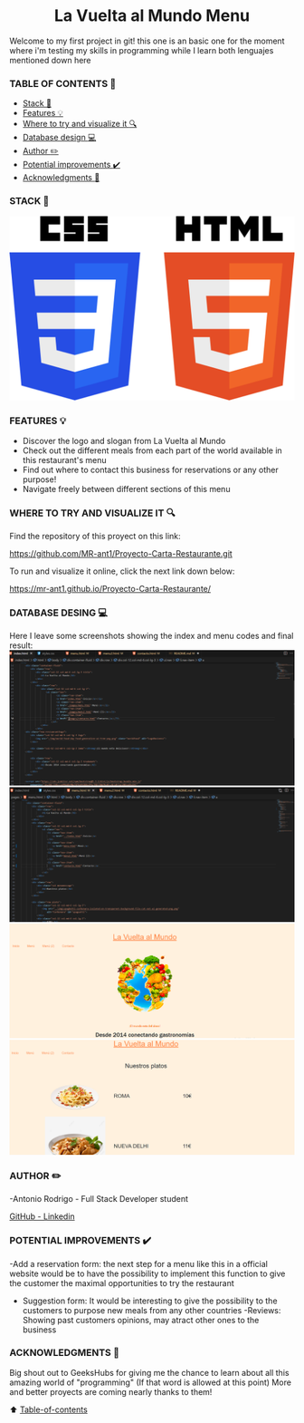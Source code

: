 # <center>La Vuelta al Mundo Menu
Welcome to my first project in git! this one is an basic one for the moment where i'm testing my skills in programming while I learn both lenguajes mentioned down here

### TABLE OF CONTENTS :open_file_folder: 
- [Stack :wrench:](#Stack-)
- [Features :bulb:](#Features-)
- [Where to try and visualize it :mag:](#Where-to-try-and-visualize-it-) 
- [Database design :computer:](#Database-design-)
- [Author :pencil2:](#Author-)
- [Potential improvements :heavy_check_mark:](#Potential-improvements-)
- [Acknowledgments :raised_hands:][def]

### STACK :wrench:
![Alt text](./img/CSS3_and_HTML5_logos_and_wordmarks.svg.png)

### FEATURES :bulb:

- Discover the logo and slogan from La Vuelta al Mundo
- Check out the different meals from each part of the world available in this restaurant's menu
- Find out where to contact this business for reservations or any other purpose!
- Navigate freely between different sections of this menu

### WHERE TO TRY AND VISUALIZE IT :mag: 

Find the repository of this proyect on this link:

https://github.com/MR-ant1/Proyecto-Carta-Restaurante.git

To run and visualize it online, click the next link down below:

https://mr-ant1.github.io/Proyecto-Carta-Restaurante/

### DATABASE DESING :computer:

Here I leave some screenshots showing the index and menu codes and final result:
![Alt text](<img/Captura de pantalla 2024-01-31 154557.png>)
![Alt text](<img/Captura de pantalla 2024-01-31 154623.png>)
![Alt text](<img/Captura de pantalla 2024-01-31 154644.png>)
![Alt text](<img/Captura de pantalla 2024-01-31 154703.png>)
### AUTHOR :pencil2:
-Antonio Rodrigo - Full Stack Developer student

<a href="https://github.com/MR-ant1">GitHub - <a href="https://www.linkedin.com/in/antonio-rodrigo-camacho-306b60205?lipi=urn%3Ali%3Apage%3Ad_flagship3_profile_view_base_contact_details%3BbZw124AlRu2kGWtATXloag%3D%3D">Linkedin</a>

### POTENTIAL IMPROVEMENTS :heavy_check_mark: 

-Add a reservation form: the next step for a menu like this in a official website would be to have the possibility to implement this function to give the customer the maximal opportunities to try the restaurant 
- Suggestion form: It would be interesting to give the possibility to the customers to purpose new meals from any other countries 
-Reviews: Showing past customers opinions, may atract other ones to the business 

### ACKNOWLEDGMENTS :raised_hands:

Big shout out to GeeksHubs for giving me the chance to learn about all this amazing world of "programming" (If that word is allowed at this point)
More and better proyects are coming nearly thanks to them!

[def]: #Acknowledgments-

:arrow_up: [Table-of-contents](#table-of-contents-open_file_folder)


